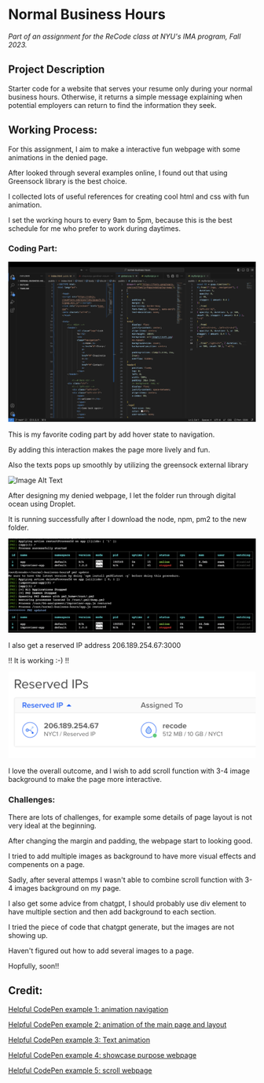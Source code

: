# Normal Business Hours
*Part of an assignment for the ReCode class at NYU's IMA program, Fall 2023.*

## Project Description
Starter code for a website that serves your resume only during your normal business hours. Otherwise, it returns a simple message explaining when potential employers can return to find the information they seek.

## Working Process:

For this assignment, I aim to make a interactive fun webpage with some animations in the denied page.

After looked through several examples online, I found out that using Greensock library is the best choice.

I collected lots of useful references for creating cool html and css with fun animation.

I set the working hours to every 9am to 5pm, because this is the best schedule for me who prefer to work during daytimes.

### Coding Part:

![Image Alt Text](./public/images/code1.png)

This is my favorite coding part by add hover state to navigation.

By adding this interaction makes the page more lively and fun.

Also the texts pops up smoothly by utilizing the greensock external library

![Image Alt Text](./public/images/denied-page.png)

After designing my denied webpage, I let the folder run through digital ocean using Droplet.

It is running successfully after I download the node, npm, pm2 to the new folder.

![Image Alt Text](./public/images/droplet1.png)

I also get a reserved IP address 206.189.254.67:3000

!! It is working :-) !!

![Image Alt Text](./public/images/reservedip.png)

I love the overall outcome, and I wish to add scroll function with 3-4 image background to make the page more interactive.

### Challenges:

There are lots of challenges, for example some details of page layout is not very ideal at the beginning.

After changing the margin and padding, the webpage start to looking good.

I tried to add multiple images as background to have more visual effects and compenents on a page.

Sadly, after several attemps I wasn't able to combine scroll function with 3-4 images background on my page.

I also get some advice from chatgpt, I should probably use div element to have multiple section and then add background to each section.

I tried the piece of code that chatgpt generate, but the images are not showing up.

Haven't figured out how to add several images to a page. 

Hopfully, soon!!

## Credit:

[Helpful CodePen example 1: animation navigation](https://codepen.io/Vishal4225/pen/JjmVZWK)

[Helpful CodePen example 2: animation of the main page and layout](https://codepen.io/nitin-sharma0001/pen/yLZXLXO)

[Helpful CodePen example 3: Text animation](https://codepen.io/StephenScaff/pen/oLBqmw)

[Helpful CodePen example 4: showcase purpose webpage](https://codepen.io/kayfo23/pen/EeqYJw)

[Helpful CodePen example 5: scroll webpage](https://codepen.io/camilasecond/pen/jOLMJvJ)
